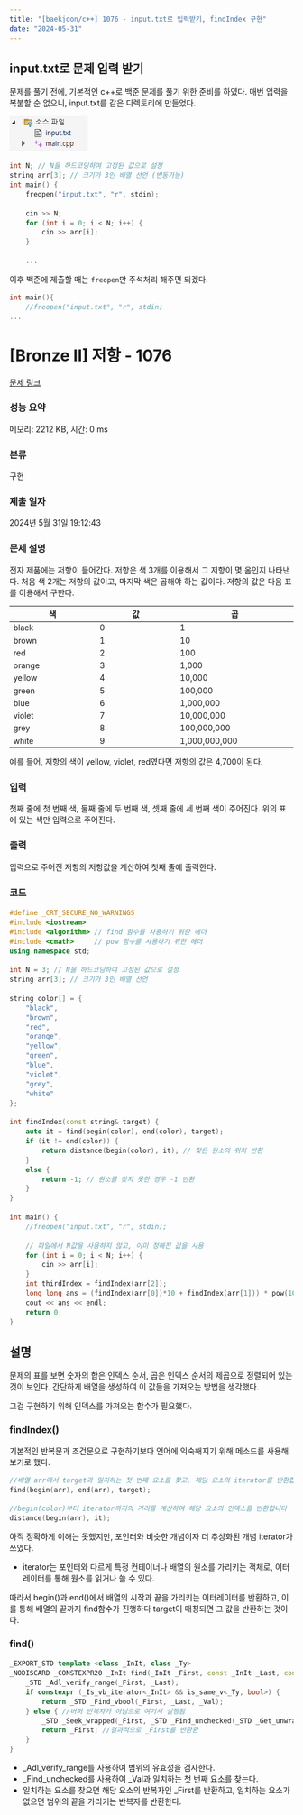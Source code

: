 ```yaml
---
title: "[baekjoon/c++] 1076 - input.txt로 입력받기, findIndex 구현"
date: "2024-05-31"
---
```

## input.txt로 문제 입력 받기
문제를 풀기 전에, 기본적인 c++로 백준 문제를 풀기 위한 준비를 하였다.
매번 입력을 복붙할 순 없으니, input.txt를 같은 디렉토리에 만들었다.

![alt text](image-2.png)

```cpp
int N; // N을 하드코딩하여 고정된 값으로 설정
string arr[3]; // 크기가 3인 배열 선언 (변동가능)
int main() {
    freopen("input.txt", "r", stdin);
    
    cin >> N;
    for (int i = 0; i < N; i++) {
        cin >> arr[i];
    }

    ...
```

이후 백준에 제출할 때는 `freopen`만 주석처리 해주면 되겠다.

```cpp
int main(){
    //freopen("input.txt", "r", stdin)
...
```

# [Bronze II] 저항 - 1076 

[문제 링크](https://www.acmicpc.net/problem/1076) 

### 성능 요약

메모리: 2212 KB, 시간: 0 ms

### 분류

구현

### 제출 일자

2024년 5월 31일 19:12:43

### 문제 설명

<p>전자 제품에는 저항이 들어간다. 저항은 색 3개를 이용해서 그 저항이 몇 옴인지 나타낸다. 처음 색 2개는 저항의 값이고, 마지막 색은 곱해야 하는 값이다. 저항의 값은 다음 표를 이용해서 구한다.</p>

<table class="table table-bordered table-center-30">
	<thead>
		<tr>
			<th style="width:10%">색</th>
			<th style="width:10%">값</th>
			<th style="width:10%">곱</th>
		</tr>
	</thead>
	<tbody>
		<tr>
			<td>black</td>
			<td>0</td>
			<td>1</td>
		</tr>
		<tr>
			<td>brown</td>
			<td>1</td>
			<td>10</td>
		</tr>
		<tr>
			<td>red</td>
			<td>2</td>
			<td>100</td>
		</tr>
		<tr>
			<td>orange</td>
			<td>3</td>
			<td>1,000</td>
		</tr>
		<tr>
			<td>yellow</td>
			<td>4</td>
			<td>10,000</td>
		</tr>
		<tr>
			<td>green</td>
			<td>5</td>
			<td>100,000</td>
		</tr>
		<tr>
			<td>blue</td>
			<td>6</td>
			<td>1,000,000</td>
		</tr>
		<tr>
			<td>violet</td>
			<td>7</td>
			<td>10,000,000</td>
		</tr>
		<tr>
			<td>grey</td>
			<td>8</td>
			<td>100,000,000</td>
		</tr>
		<tr>
			<td>white</td>
			<td>9</td>
			<td>1,000,000,000</td>
		</tr>
	</tbody>
</table>

<p>예를 들어, 저항의 색이 yellow, violet, red였다면 저항의 값은 4,700이 된다.</p>

### 입력 

 <p>첫째 줄에 첫 번째 색, 둘째 줄에 두 번째 색, 셋째 줄에 세 번째 색이 주어진다. 위의 표에 있는 색만 입력으로 주어진다.</p>

### 출력 

 <p>입력으로 주어진 저항의 저항값을 계산하여 첫째 줄에 출력한다.</p>

### 코드 
```cpp
#define _CRT_SECURE_NO_WARNINGS
#include <iostream>
#include <algorithm> // find 함수를 사용하기 위한 헤더
#include <cmath>     // pow 함수를 사용하기 위한 헤더
using namespace std;

int N = 3; // N을 하드코딩하여 고정된 값으로 설정
string arr[3]; // 크기가 3인 배열 선언

string color[] = {
    "black",
    "brown",
    "red",
    "orange",
    "yellow",
    "green",
    "blue",
    "violet",
    "grey",
    "white"
};

int findIndex(const string& target) {
    auto it = find(begin(color), end(color), target);
    if (it != end(color)) {
        return distance(begin(color), it); // 찾은 원소의 위치 반환
    }
    else {
        return -1; // 원소를 찾지 못한 경우 -1 반환
    }
}

int main() {
    //freopen("input.txt", "r", stdin);
    
    // 파일에서 N값을 사용하지 않고, 이미 정해진 값을 사용
    for (int i = 0; i < N; i++) {
        cin >> arr[i];
    }
    int thirdIndex = findIndex(arr[2]);
    long long ans = (findIndex(arr[0])*10 + findIndex(arr[1])) * pow(10, thirdIndex);
    cout << ans << endl;
    return 0;
}
```
## 설명
문제의 표를 보면 숫자의 합은 인덱스 순서, 곱은 인덱스 순서의 제곱으로 정렬되어 있는 것이 보인다. 간단하게 배열을 생성하여 이 값들을 가져오는 방법을 생각했다.

그걸 구현하기 위해 인덱스를 가져오는 함수가 필요했다.

### findIndex()
기본적인 반복문과 조건문으로 구현하기보다 언어에 익숙해지기 위해 메소드를 사용해보기로 했다.
```cpp
//배열 arr에서 target과 일치하는 첫 번째 요소를 찾고, 해당 요소의 iterator를 반환합니다.
find(begin(arr), end(arr), target);

//begin(color)부터 iterator까지의 거리를 계산하여 해당 요소의 인덱스를 반환합니다
distance(begin(arr), it);
```

아직 정확하게 이해는 못했지만, 포인터와 비슷한 개념이자 더 추상화된 개념 iterator가 쓰였다.

- iterator는 포인터와 다르게 특정 컨테이너나 배열의 원소를 가리키는 객체로, 이터레이터를 통해 원소를 읽거나 쓸 수 있다.

따라서 begin()과 end()에서 배열의 시작과 끝을 가리키는 이터레이터를 반환하고, 이를 통해 배열의 끝까지 find함수가 진행하다 target이 매칭되면 그 값을 반환하는 것이다.

### find()
```cpp
_EXPORT_STD template <class _InIt, class _Ty>
_NODISCARD _CONSTEXPR20 _InIt find(_InIt _First, const _InIt _Last, const _Ty& _Val) { // find first matching _Val
    _STD _Adl_verify_range(_First, _Last);
    if constexpr (_Is_vb_iterator<_InIt> && is_same_v<_Ty, bool>) {
        return _STD _Find_vbool(_First, _Last, _Val);
    } else { //버퍼 반복자가 아님으로 여기서 실행됨
        _STD _Seek_wrapped(_First, _STD _Find_unchecked(_STD _Get_unwrapped(_First), _STD _Get_unwrapped(_Last), _Val));
        return _First; //결과적으로 _First를 반환환
    }
}
```
- _Adl_verify_range를 사용하여 범위의 유효성을 검사한다.
- _Find_unchecked를 사용하여 _Val과 일치하는 첫 번째 요소를 찾는다. 
- 일치하는 요소를 찾으면 해당 요소의 반복자인 
_First를 반환하고, 일치하는 요소가 없으면 범위의 끝을 가리키는 반복자를 반환한다.